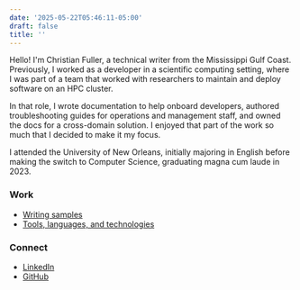 ```yaml
---
date: '2025-05-22T05:46:11-05:00'
draft: false
title: ''
---
```


Hello! I'm Christian Fuller, a technical writer from the Mississippi Gulf Coast.
Previously, I worked as a developer in a scientific computing setting, where I was part of a team that worked with researchers to maintain and deploy software on an HPC cluster.

In that role, I wrote documentation to help onboard developers, authored troubleshooting guides for operations and management staff, and owned the docs for a cross-domain solution.
I enjoyed that part of the work so much that I decided to make it my focus.

I attended the University of New Orleans, initially majoring in English before making the switch to Computer Science, graduating magna cum laude in 2023.

### Work

- [Writing samples](https://samples.christianf.io)
- [Tools, languages, and technologies](/about-me/tools/)

### Connect

- [LinkedIn](https://www.linkedin.com/in/christian-s-fuller/)
- [GitHub](https://github.com/nandstand/)
